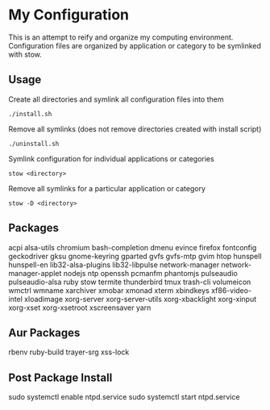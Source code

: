 # My Configuration
This is an attempt to reify and organize my computing environment.
Configuration files are organized by application or category to be symlinked with stow.

## Usage
Create all directories and symlink all configuration files into them

```
./install.sh
```

Remove all symlinks (does not remove directories created with install script)

```
./uninstall.sh
```

Symlink configuration for individual applications or categories

```
stow <directory>
```

Remove all symlinks for a particular application or category

```
stow -D <directory>
```

## Packages
acpi
alsa-utils
chromium
bash-completion
dmenu
evince
firefox
fontconfig
geckodriver
gksu
gnome-keyring
gparted
gvfs
gvfs-mtp
gvim
htop
hunspell
hunspell-en
lib32-alsa-plugins
lib32-libpulse
network-manager
network-manager-applet
nodejs
ntp
openssh
pcmanfm
phantomjs
pulseaudio
pulseaudio-alsa
ruby
stow
termite
thunderbird
tmux
trash-cli
volumeicon
wmctrl
wmname
xarchiver
xmobar
xmonad
xterm
xbindkeys
xf86-video-intel
xloadimage
xorg-server
xorg-server-utils
xorg-xbacklight
xorg-xinput
xorg-xset
xorg-xsetroot
xscreensaver
yarn

## Aur Packages
rbenv
ruby-build
trayer-srg
xss-lock

## Post Package Install
sudo systemctl enable ntpd.service
sudo systemctl start ntpd.service
